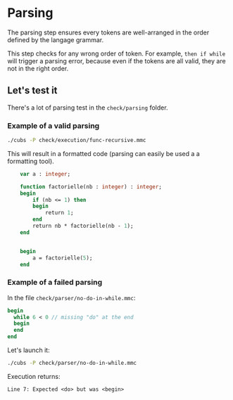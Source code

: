 # Parsing

The parsing step ensures every tokens are well-arranged in the order defined by the langage grammar.

This step checks for any wrong order of token. For example, `then if while` will
trigger a parsing error, because even if the tokens are all valid, they are not
in the right order.

## Let's test it

There's a lot of parsing test in the `check/parsing` folder.

### Example of a valid parsing

```sh
./cubs -P check/execution/func-recursive.mmc
```

This will result in a formatted code (parsing can easily be used a a formatting tool).
```pascal
	var a : integer;

	function factorielle(nb : integer) : integer;
	begin
		if (nb <= 1) then
		begin
			return 1;
		end
		return nb * factorielle(nb - 1);
	end


	begin
		a = factorielle(5);
	end
```

### Example of a failed parsing

In the file `check/parser/no-do-in-while.mmc`:
```pascal
begin
  while 6 < 0 // missing "do" at the end
  begin
  end
end
```

Let's launch it:
```bash
./cubs -P check/parser/no-do-in-while.mmc
```

Execution returns:
```
Line 7: Expected <do> but was <begin>
```
